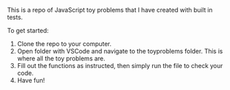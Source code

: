This is a repo of JavaScript toy problems that I have created with built in tests.

To get started:

1) Clone the repo to your computer.
2) Open folder with VSCode and navigate to the toyproblems folder. This is where all the toy problems are.
3) Fill out the functions as instructed, then simply run the file to check your code.
4) Have fun!
